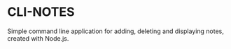 # CLI-NOTES
Simple command line application for adding, deleting and displaying notes, created with Node.js.
